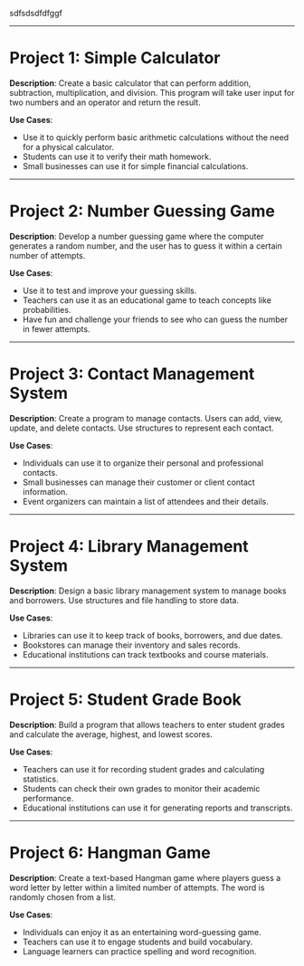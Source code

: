 sdfsdsdfdfggf

---

# Project 1: Simple Calculator  

**Description**: 
Create a basic calculator that can perform addition, subtraction, multiplication, and division. This program will take user input for two numbers and an operator and return the result.

**Use Cases**:
- Use it to quickly perform basic arithmetic calculations without the need for a physical calculator.
- Students can use it to verify their math homework.
- Small businesses can use it for simple financial calculations.

---

# Project 2: Number Guessing Game

**Description**:
Develop a number guessing game where the computer generates a random number, and the user has to guess it within a certain number of attempts.

**Use Cases**:
- Use it to test and improve your guessing skills.
- Teachers can use it as an educational game to teach concepts like probabilities.
- Have fun and challenge your friends to see who can guess the number in fewer attempts.

---

# Project 3: Contact Management System

**Description**:
Create a program to manage contacts. Users can add, view, update, and delete contacts. Use structures to represent each contact.

**Use Cases**:
- Individuals can use it to organize their personal and professional contacts.
- Small businesses can manage their customer or client contact information.
- Event organizers can maintain a list of attendees and their details.

---

# Project 4: Library Management System

**Description**:
Design a basic library management system to manage books and borrowers. Use structures and file handling to store data.

**Use Cases**:
- Libraries can use it to keep track of books, borrowers, and due dates.
- Bookstores can manage their inventory and sales records.
- Educational institutions can track textbooks and course materials.

---

# Project 5: Student Grade Book

**Description**:
Build a program that allows teachers to enter student grades and calculate the average, highest, and lowest scores.

**Use Cases**:
- Teachers can use it for recording student grades and calculating statistics.
- Students can check their own grades to monitor their academic performance.
- Educational institutions can use it for generating reports and transcripts.

---

# Project 6: Hangman Game

**Description**:
Create a text-based Hangman game where players guess a word letter by letter within a limited number of attempts. The word is randomly chosen from a list.

**Use Cases**:
- Individuals can enjoy it as an entertaining word-guessing game.
- Teachers can use it to engage students and build vocabulary.
- Language learners can practice spelling and word recognition.
